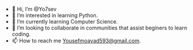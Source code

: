 - 👋 Hi, I’m @Yo7sev
- 👀 I’m interested in learning Python.
- 🌱 I’m currently learning Computer Science.
- 💞️ I’m looking to collaborate in communities that assist beginers to learn coding.
- 📫 How to reach me Yousefmoayad593@gmail.com.

<!---
Yo7sev/Yo7sev is a ✨ special ✨ repository because its `README.md` (this file) appears on your GitHub profile.
You can click the Preview link to take a look at your changes.
--->
